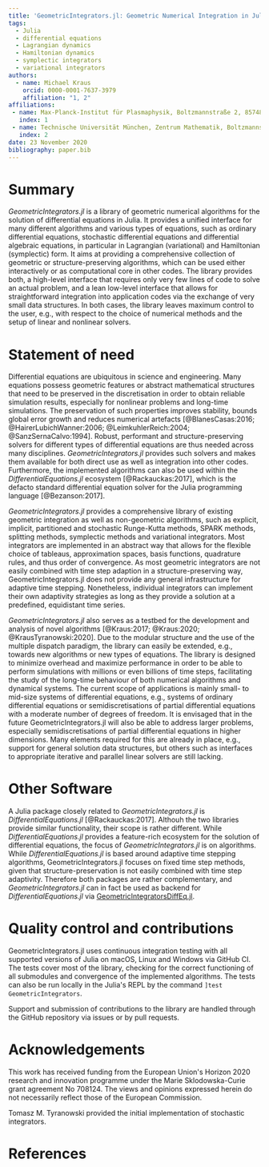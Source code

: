 ```yaml
---
title: 'GeometricIntegrators.jl: Geometric Numerical Integration in Julia'
tags:
  - Julia
  - differential equations
  - Lagrangian dynamics
  - Hamiltonian dynamics
  - symplectic integrators
  - variational integrators
authors:
  - name: Michael Kraus
    orcid: 0000-0001-7637-3979
    affiliation: "1, 2"
affiliations:
 - name: Max-Planck-Institut für Plasmaphysik, Boltzmannstraße 2, 85748 Garching, Germany
   index: 1
 - name: Technische Universität München, Zentrum Mathematik, Boltzmannstraße 3, 85748 Garching, Germany
   index: 2
date: 23 November 2020
bibliography: paper.bib
---
```


# Summary

*GeometricIntegrators.jl* is a library of geometric numerical algorithms for the solution of differential equations in Julia.
It provides a unified interface for many different algorithms and various types of equations, such as ordinary differential equations, stochastic differential equations and differential algebraic equations, in particular in Lagrangian (variational) and Hamiltonian (symplectic) form.
It aims at providing a comprehensive collection of geometric or structure-preserving algorithms, which can be used either interactively or as computational core in other codes.
The library provides both, a high-level interface that requires only very few lines of code to solve an actual problem, and a lean low-level interface that allows for straightforward integration into application codes via the exchange of very small data structures.
In both cases, the library leaves maximum control to the user, e.g., with respect to the choice of numerical methods and the setup of linear and nonlinear solvers.


# Statement of need

Differential equations are ubiquitous in science and engineering. Many equations possess geometric features or abstract mathematical structures that need to be preserved in the discretisation in order to obtain reliable simulation results, especially for nonlinear problems and long-time simulations. The preservation of such properties improves stability, bounds global error growth and reduces numerical artefacts [@BlanesCasas:2016; @HairerLubichWanner:2006; @LeimkuhlerReich:2004; @SanzSernaCalvo:1994].
Robust, performant and structure-preserving solvers for different types of differential equations are thus needed across many disciplines. *GeometricIntegrators.jl* provides such solvers and makes them available for both direct use as well as integration into other codes. Furthermore, the implemented algorithms can also be used within the *DifferentialEquations.jl* ecosystem [@Rackauckas:2017], which is the defacto standard differential equation solver for the Julia programming language [@Bezanson:2017].

*GeometricIntegrators.jl* provides a comprehensive library of existing geometric integration as well as non-geometric algorithms, such as explicit, implicit, partitioned and stochastic Runge-Kutta methods, SPARK methods, splitting methods, symplectic methods and variational integrators. Most integrators are implemented in an abstract way that allows for the flexible choice of tableaus, approximation spaces, basis functions, quadrature rules, and thus order of convergence.
As most geometric integrators are not easily combined with time step adaption in a structure-preserving way, GeometricIntegrators.jl does not provide any general infrastructure for adaptive time stepping. Nonetheless, individual integrators can implement their own adaptivity strategies as long as they provide a solution at a predefined, equidistant time series.

*GeometricIntegrators.jl* also serves as a testbed for the development and analysis of novel algorithms [@Kraus:2017; @Kraus:2020; @KrausTyranowski:2020]. Due to the modular structure and the use of the multiple dispatch paradigm, the library can easily be extended, e.g., towards new algorithms or new types of equations. The library is designed to minimize overhead and maximize performance in order to be able to perform simulations with millions or even billions of time steps, facilitating the study of the long-time behaviour of both numerical algorithms and dynamical systems.
The current scope of applications is mainly small- to mid-size systems of differential equations, e.g., systems of ordinary differential equations or semidiscretisations of partial differential equations with a moderate number of degrees of freedom.
It is envisaged that in the future GeometricIntegrators.jl will also be able to address larger problems, especially semidiscretisations of partial differential equations in higher dimensions. Many elements required for this are already in place, e.g., support for general solution data structures, but others such as interfaces to appropriate iterative and parallel linear solvers are still lacking.


# Other Software

A Julia package closely related to *GeometricIntegrators.jl* is *DifferentialEquations.jl* [@Rackauckas:2017]. Althouh the two libraries provide similar functionality, their scope is rather different. While *DifferentialEquations.jl* provides a feature-rich ecosystem for the solution of differential equations, the focus of *GeometricIntegrators.jl* is on algorithms. 
While *DifferentialEquations.jl* is based around adaptive time stepping algorithms, GeometricIntegrators.jl focuses on fixed time step methods, given that structure-preservation is not easily combined with time step adaptivity. Therefore both packages are rather complementary, and *GeometricIntegrators.jl* can in fact be used as backend for *DifferentialEquations.jl* via [GeometricIntegratorsDiffEq.jl](https://github.com/JuliaDiffEq/GeometricIntegratorsDiffEq.jl).


# Quality control and contributions

GeometricIntegrators.jl uses continuous integration testing with all supported versions of Julia on macOS, Linux and Windows via GitHub CI.
The tests cover most of the library, checking for the correct functioning of all submodules and convergence of the implemented algorithms.
The tests can also be run locally in the Julia's REPL by the command `]test GeometricIntegrators`.

Support and submission of contributions to the library are handled through the GitHub repository via issues or by pull requests.


# Acknowledgements

This work has received funding from the European Union's Horizon 2020 research and innovation programme under the Marie Sklodowska-Curie grant agreement No 708124. The views and opinions expressed herein do not necessarily reflect those of the European Commission.

Tomasz M. Tyranowski provided the initial implementation of stochastic integrators.

# References
